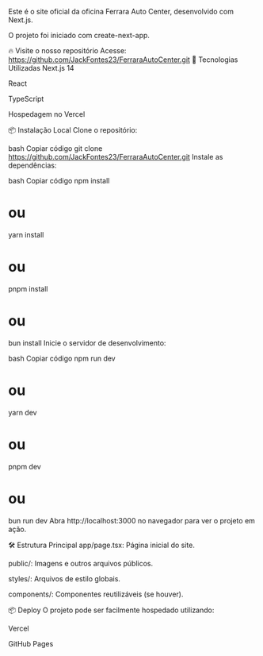 
Este é o site oficial da oficina Ferrara Auto Center, desenvolvido com Next.js.

O projeto foi iniciado com create-next-app.

🔥 Visite o nosso repositório
Acesse: https://github.com/JackFontes23/FerraraAutoCenter.git
🚀 Tecnologias Utilizadas
Next.js 14

React

TypeScript

Hospedagem no Vercel

📦 Instalação Local
Clone o repositório:

bash
Copiar código
git clone https://github.com/JackFontes23/FerraraAutoCenter.git
Instale as dependências:

bash
Copiar código
npm install
# ou
yarn install
# ou
pnpm install
# ou
bun install
Inicie o servidor de desenvolvimento:

bash
Copiar código
npm run dev
# ou
yarn dev
# ou
pnpm dev
# ou
bun run dev
Abra http://localhost:3000 no navegador para ver o projeto em ação.

🛠️ Estrutura Principal
app/page.tsx: Página inicial do site.

public/: Imagens e outros arquivos públicos.

styles/: Arquivos de estilo globais.

components/: Componentes reutilizáveis (se houver).

📦 Deploy
O projeto pode ser facilmente hospedado utilizando:

Vercel

GitHub Pages



